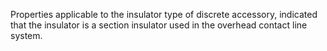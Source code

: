 Properties applicable to the insulator type of discrete accessory, indicated that the insulator is a section insulator used in the overhead contact line system.

<!-- end of short definition -->

